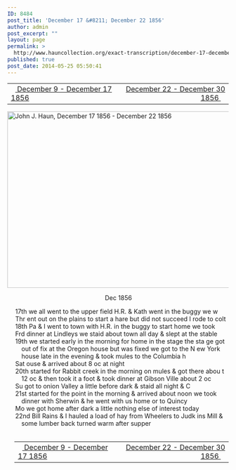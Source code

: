```yaml
---
ID: 8484
post_title: 'December 17 &#8211; December 22 1856'
author: admin
post_excerpt: ""
layout: page
permalink: >
  http://www.hauncollection.org/exact-transcription/december-17-december-22-1856/
published: true
post_date: 2014-05-25 05:50:41
---
```

<table style="width: 100%;" align="center">
<tbody>
<tr>
<td width="50%"><a title="December 9 – December 17 1856" href="http://www.hauncollection.org/version-2/version-ii-series-i/december-9-december-17-1856/"><img src="https://lh3.googleusercontent.com/-EFJpxxNiPNw/VqgtWBCZrMI/AAAAAAAAAFU/WfY4lPFWWkg/s800-Ic42/Soeb-Plain-Arrows-8-10px.png" alt="" width="10" height="10" /> December 9 - December 17 1856</a></td>
<td style="text-align: right;"><a title="December 22 – December 30 1856" href="http://www.hauncollection.org/version-2/version-ii-series-i/december-22-december-30-1856/"> December 22 - December 30 1856 <img src="https://lh3.googleusercontent.com/-67k0cYlpXHw/VqgtWKz1MXI/AAAAAAAAAFU/k9PW_Piyurk/s800-Ic42/Soeb-Plain-Arrows-5-10px.png" alt="" width="10" height="10" /></a></td>
</tr>
</tbody>
</table>
<a href="http://www.hauncollection.org/wp-content/uploads/John Haun/JJH_219_December 17 1856 - December 22 1856.JPG" target="_blank" rel="noopener"><img class="alignnone wp-image-2448" src="http://www.hauncollection.org/wp-content/uploads/John Haun/JJH_219_December 17 1856 - December 22 1856-1024x682.jpg" alt="John J. Haun, December 17 1856 - December 22 1856" width="604" height="402" /></a>
<div style="text-indent: -1em; padding-left: 16px;">
<p style="text-align: center;">Dec 1856</p>

<div style="text-indent: -1em; padding-left: 16px;">17th we all went to the upper field H.R. &amp; Kath went in the buggy we w</div>
<div style="text-indent: -1em; padding-left: 16px;">Thr ent out on the plains to start a hare but did not succeed I rode to colt</div>
<div style="text-indent: -1em; padding-left: 16px;">18th Pa &amp; I went to town with H.R. in the buggy to start home we took</div>
<div style="text-indent: -1em; padding-left: 16px;">Frd dinner at Lindleys we staid about town all day &amp; slept at the stable</div>
<div style="text-indent: -1em; padding-left: 16px;">19th we started early in the morning for home in the stage the sta
ge got out of fix at the Oregon house but was fixed we got to the N
ew York house late in the evening &amp; took mules to the Columbia h</div>
<div style="text-indent: -1em; padding-left: 16px;">Sat ouse &amp; arrived about 8 oc at night</div>
<div style="text-indent: -1em; padding-left: 16px;">20th started for Rabbit creek in the morning on mules &amp; got there abou
t 12 oc &amp; then took it a foot &amp; took dinner at Gibson Ville about 2 oc</div>
<div style="text-indent: -1em; padding-left: 16px;">Su got to onion Valley a little before dark &amp; staid all night &amp; C</div>
<div style="text-indent: -1em; padding-left: 16px;">21st started for the point in the morning &amp; arrived about noon we
took dinner with Sherwin &amp; he went with us home or to Quincy</div>
<div style="text-indent: -1em; padding-left: 16px;">Mo we got home after dark a little nothing else of interest today</div>
<div style="text-indent: -1em; padding-left: 16px;">22nd Bill Rains &amp; I hauled a load of hay from Wheelers to Judk
ins Mill &amp; some lumber back turned warm after supper</div>
&nbsp;
<table style="width: 100%;" align="center">
<tbody>
<tr>
<td width="50%"><a title="December 9 – December 17 1856" href="http://www.hauncollection.org/version-2/version-ii-series-i/december-9-december-17-1856/"><img src="https://lh3.googleusercontent.com/-EFJpxxNiPNw/VqgtWBCZrMI/AAAAAAAAAFU/WfY4lPFWWkg/s800-Ic42/Soeb-Plain-Arrows-8-10px.png" alt="" width="10" height="10" /> December 9 - December 17 1856</a></td>
<td style="text-align: right;"><a title="December 22 – December 30 1856" href="http://www.hauncollection.org/version-2/version-ii-series-i/december-22-december-30-1856/"> December 22 - December 30 1856 <img src="https://lh3.googleusercontent.com/-67k0cYlpXHw/VqgtWKz1MXI/AAAAAAAAAFU/k9PW_Piyurk/s800-Ic42/Soeb-Plain-Arrows-5-10px.png" alt="" width="10" height="10" /></a></td>
</tr>
</tbody>
</table>
</div>